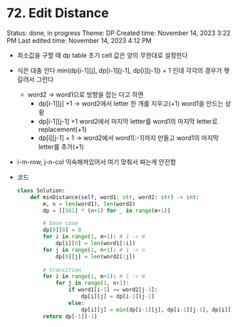 # 72. Edit Distance

Status: done, in progress
Theme: DP
Created time: November 14, 2023 3:22 PM
Last edited time: November 14, 2023 4:12 PM

- 최소값을 구할 때 dp table 초기 cell 값은 양의 무한대로 설정한다
- 식은 대충 안다 min(dp[i-1][j], dp[i-1][j-1], dp[i][j-1]) + 1 인데 각각의 경우가 헷갈려서 그런다
    - word2 → word1으로 방향을 잡는 다고 하면
        - dp[i-1][j] +1 → word2에서 letter 한 개를 지우고(+1) word1을 만드는 상황
        - dp[i-1][j-1] +1  word2에서 마지막 letter를 word1의 마지막 letter로 replacement(+1)
        - dp[i][j-1] + 1 → word2에서 word1[:-1]까지 만들고 word1의 마지막 letter를 추가(+1)
- i-m-row, j-n-col 익숙해져있어서 여기 맞춰서 짜는게 안전함
- 코드
    
    ```python
    class Solution:
        def minDistance(self, word1: str, word2: str) -> int:
            m, n = len(word1), len(word2)
            dp = [[501] * (n+1) for _ in range(m+1)]
    
            # base case
            dp[0][0] = 0
            for i in range(1, m+1): # 1 -> m
                dp[i][0] = len(word1[:i])
            for j in range(1, n+1): # 1 -> n
                dp[0][j] = len(word2[:j])
            
            # transition
            for i in range(1, m+1): # 1 -> m
                for j in range(1, n+1):
                    if word1[i-1] == word2[j-1]:
                        dp[i][j] = dp[i-1][j-1]
                    else:
                        dp[i][j] = min(dp[i-1][j], dp[i-1][j-1], dp[i][j-1]) + 1 
            return dp[-1][-1]
    ```